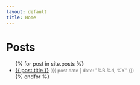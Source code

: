 ```yaml
---
layout: default
title: Home
---
```


# Posts

<ul>
  {% for post in site.posts %}
    <li>
      <a href="{{ post.url | relative_url }}">{{ post.title }}</a>
      <span style="font-size:0.9em; color:#777;">({{ post.date | date: "%B %d, %Y" }})</span>
    </li>
  {% endfor %}
</ul>

